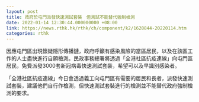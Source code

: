 ```yaml
---
layout: post
title: 政府於屯門派發快速測試套裝　但測試不能替代強制檢測
date: 2022-01-14 12:30:44.000000000 +08:00
link: https://news.rthk.hk/rthk/ch/component/k2/1628844-20220114.htm
categories: rthk
---
```


因應屯門區出現懷疑隱形傳播鏈，政府呼籲有感染風險的當區居民，以及在該區工作的人士盡快進行自願檢測。民政事務總署將透過「全港社區抗疫連線」向屯門區居民，免費派發3000套新冠病毒快速測試套裝，希望可以及早識別感染者。

「全港社區抗疫連線」今日會透過義工向屯門區有需要的居民和長者，派發快速測試套裝，建議他們自行作檢測，但快速測試套裝進行的檢測並不能替代政府強制檢測的要求。

